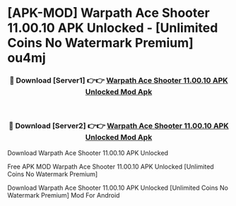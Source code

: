 # [APK-MOD] Warpath  Ace Shooter 11.00.10 APK Unlocked - [Unlimited Coins No Watermark Premium] ou4mj



<div align="center">
<h3>🔴 Download [Server1] 👉👉 <a href="https://momento.my/?title=Warpath__Ace_Shooter_11.00.10_APK_Unlocked">Warpath  Ace Shooter 11.00.10 APK Unlocked Mod Apk</a></h3><br>

<h3>🔴 Download [Server2] 👉👉 <a href="https://momento.my/?title=Warpath__Ace_Shooter_11.00.10_APK_Unlocked">Warpath  Ace Shooter 11.00.10 APK Unlocked Mod Apk</a></h3>
</div>



Download Warpath  Ace Shooter 11.00.10 APK Unlocked 

Free APK MOD Warpath  Ace Shooter 11.00.10 APK Unlocked [Unlimited Coins No Watermark Premium]

Download Warpath  Ace Shooter 11.00.10 APK Unlocked [Unlimited Coins No Watermark Premium] Mod For Android
